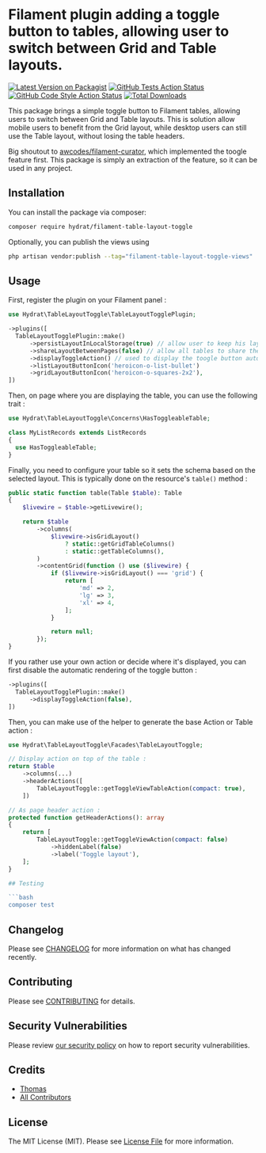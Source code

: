 # Filament plugin adding a toggle button to tables, allowing user to switch between Grid and Table layouts.

[![Latest Version on Packagist](https://img.shields.io/packagist/v/hydrat/filament-table-layout-toggle.svg?style=flat-square)](https://packagist.org/packages/hydrat/filament-table-layout-toggle)
[![GitHub Tests Action Status](https://img.shields.io/github/actions/workflow/status/hydrat/filament-table-layout-toggle/run-tests.yml?branch=main&label=tests&style=flat-square)](https://github.com/hydrat/filament-table-layout-toggle/actions?query=workflow%3Arun-tests+branch%3Amain)
[![GitHub Code Style Action Status](https://img.shields.io/github/actions/workflow/status/hydrat/filament-table-layout-toggle/fix-php-code-style-issues.yml?branch=main&label=code%20style&style=flat-square)](https://github.com/hydrat/filament-table-layout-toggle/actions?query=workflow%3A"Fix+PHP+code+style+issues"+branch%3Amain)
[![Total Downloads](https://img.shields.io/packagist/dt/hydrat/filament-table-layout-toggle.svg?style=flat-square)](https://packagist.org/packages/hydrat/filament-table-layout-toggle)



This package brings a simple toggle button to Filament tables, allowing users to switch between Grid and Table layouts. This is solution allow mobile users to benefit from the Grid layout, while desktop users can still use the Table layout, without losing the table headers.

Big shoutout to [awcodes/filament-curator](https://github.com/awcodes/filament-curator), which implemented the toogle feature first. This package is simply an extraction of the feature, so it can be used in any project.

## Installation

You can install the package via composer:

```bash
composer require hydrat/filament-table-layout-toggle
```

Optionally, you can publish the views using

```bash
php artisan vendor:publish --tag="filament-table-layout-toggle-views"
```

## Usage

First, register the plugin on your Filament panel :

```php
use Hydrat\TableLayoutToggle\TableLayoutTogglePlugin;

->plugins([
  TableLayoutTogglePlugin::make()
      ->persistLayoutInLocalStorage(true) // allow user to keep his layout preference in his local storage
      ->shareLayoutBetweenPages(false) // allow all tables to share the layout option, works only if persistLayoutInLocalStorage is true
      ->displayToggleAction() // used to display the toogle button automatically, on the desired filament hook
      ->listLayoutButtonIcon('heroicon-o-list-bullet')
      ->gridLayoutButtonIcon('heroicon-o-squares-2x2'),
])
```

Then, on page where you are displaying the table, you can use the following trait :

```php
use Hydrat\TableLayoutToggle\Concerns\HasToggleableTable;

class MyListRecords extends ListRecords
{
  use HasToggleableTable;
}
```

Finally, you need to configure your table so it sets the schema based on the selected layout. This is typically done on the resource's `table()` method :

```php
public static function table(Table $table): Table
{
    $livewire = $table->getLivewire();

    return $table
        ->columns(
            $livewire->isGridLayout()
                ? static::getGridTableColumns()
                : static::getTableColumns(),
        )
        ->contentGrid(function () use ($livewire) {
            if ($livewire->isGridLayout() === 'grid') {
                return [
                    'md' => 2,
                    'lg' => 3,
                    'xl' => 4,
                ];
            }

            return null;
        });
}
```

If you rather use your own action or decide where it's displayed, you can first disable the automatic rendering of the toggle button :

```php
->plugins([
  TableLayoutTogglePlugin::make()
      ->displayToggleAction(false),
])
```

Then, you can make use of the helper to generate the base Action or Table action :

```php
use Hydrat\TableLayoutToggle\Facades\TableLayoutToggle;

// Display action on top of the table :
return $table
    ->columns(...)
    ->headerActions([
        TableLayoutToggle::getToggleViewTableAction(compact: true),
    ])

// As page header action :
protected function getHeaderActions(): array
{
    return [
        TableLayoutToggle::getToggleViewAction(compact: false)
            ->hiddenLabel(false)
            ->label('Toggle layout'),
    ];
}

```

```php
## Testing

```bash
composer test
```

## Changelog

Please see [CHANGELOG](CHANGELOG.md) for more information on what has changed recently.

## Contributing

Please see [CONTRIBUTING](.github/CONTRIBUTING.md) for details.

## Security Vulnerabilities

Please review [our security policy](../../security/policy) on how to report security vulnerabilities.

## Credits

- [Thomas](https://github.com/Hydrat)
- [All Contributors](../../contributors)

## License

The MIT License (MIT). Please see [License File](LICENSE.md) for more information.
